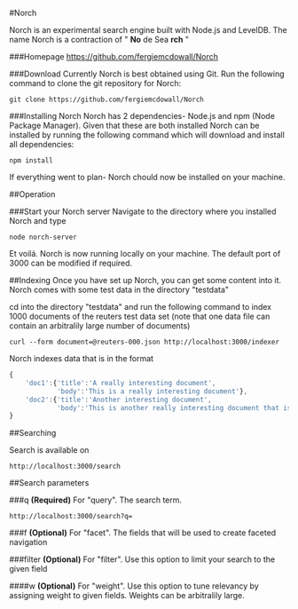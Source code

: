 #Norch

Norch is an experimental search engine built with Node.js and LevelDB. The name Norch is a contraction of " **No** de Sea **rch** "

###Homepage
https://github.com/fergiemcdowall/Norch

###Download
Currently Norch is best obtained using Git. Run the following command to clone the git repository for Norch:

    git clone https://github.com/fergiemcdowall/Norch
    
###Installing Norch
Norch has 2 dependencies- Node.js and npm (Node Package Manager). Given that these are both installed Norch can be installed by running the following command which will download and install all dependencies:

    npm install

If everything went to plan- Norch chould now be installed on your machine.
    

##Operation

###Start your Norch server
Navigate to the directory where you installed Norch and type

    node norch-server

Et voilá. Norch is now running locally on your machine. The default port of 3000 can be modified if required.

##Indexing
Once you have set up Norch, you can get some content into it. Norch comes with some test data in the directory "testdata"

cd into the directory "testdata" and run the following command to index 1000 documents of the reuters test data set (note that one data file can contain an arbitralily large number of documents)

    curl --form document=@reuters-000.json http://localhost:3000/indexer

Norch indexes data that is in the format

```javascript
{
    'doc1':{'title':'A really interesting document',
            'body':'This is a really interesting document'},
    'doc2':{'title':'Another interesting document',
            'body':'This is another really interesting document that is a bit different'}
}
```

##Searching

Search is available on

    http://localhost:3000/search

##Search parameters

###q
**(Required)** For "query". The search term.

    http://localhost:3000/search?q=

###f
**(Optional)** For "facet". The fields that will be used to create faceted navigation

###filter
**(Optional)** For "filter". Use this option to limit your search to the given field

####w
**(Optional)** For "weight". Use this option to tune relevancy by assigning weight to given fields. Weights can be arbitralily large.


